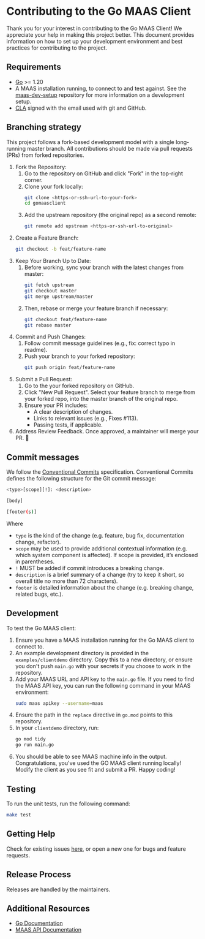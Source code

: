 # Contributing to the Go MAAS Client

Thank you for your interest in contributing to the Go MAAS Client! We appreciate your help in making this project better. This document provides information on how to set up your development environment and best practices for contributing to the project. 

## Requirements

- [Go](https://golang.org/doc/install) >= 1.20
- A MAAS installation running, to connect to and test against. See the [maas-dev-setup](https://github.com/canonical/maas-dev-setup) repository for more information on a development setup.
- [CLA](https://ubuntu.com/legal/contributors) signed with the email used with git and GitHub.

## Branching strategy

This project follows a fork-based development model with a single long-running master branch. All contributions should be made via pull requests (PRs) from forked repositories.

1. Fork the Repository:
    1. Go to the repository on GitHub and click "Fork" in the top-right corner.
    1. Clone your fork locally:
       ```bash
       git clone <https-or-ssh-url-to-your-fork>
       cd gomaasclient
       ```
    1. Add the upstream repository (the original repo) as a second remote:
       ```bash
       git remote add upstream <https-or-ssh-url-to-original>
       ```
1. Create a Feature Branch:
    ```bash
    git checkout -b feat/feature-name
    ```
1. Keep Your Branch Up to Date:
    1. Before working, sync your branch with the latest changes from master:
       ```bash
       git fetch upstream
       git checkout master
       git merge upstream/master
       ```
    1. Then, rebase or merge your feature branch if necessary:
        ```bash
        git checkout feat/feature-name
        git rebase master
        ```   
1. Commit and Push Changes:
    1. Follow commit message guidelines (e.g., fix: correct typo in readme).
    1. Push your branch to your forked repository:
        ```bash
        git push origin feat/feature-name
        ```
1. Submit a Pull Request:
    1. Go to the your forked repository on GitHub.
    1. Click "New Pull Request". Select your feature branch to merge from your forked repo, into the master branch of the original repo.
    1. Ensure your PR includes:
       - A clear description of changes.
       - Links to relevant issues (e.g., Fixes #113).
       - Passing tests, if applicable.
1. Address Review Feedback. Once approved, a maintainer will merge your PR. 🎉

## Commit messages

We follow the [Conventional Commits](https://www.conventionalcommits.org/en/v1.0.0/) specification. Conventional Commits defines the following structure for the Git commit message:

```bash
<type>[scope][!]: <description>

[body]

[footer(s)]
```

Where 
- `type` is the kind of the change (e.g. feature, bug fix, documentation change, refactor).
- `scope` may be used to provide additional contextual information (e.g. which system component is affected). If scope is provided, it’s enclosed in parentheses.
- `!` MUST be added if commit introduces a breaking change.
- `description` is a brief summary of a change (try to keep it short, so overall title no more than 72 characters).
- `footer` is detailed information about the change (e.g. breaking change, related bugs, etc.).

## Development

To test the Go MAAS client: 

1. Ensure you have a MAAS installation running for the Go MAAS client to connect to.
1. An example development directory is provided in the `examples/clientdemo` directory. Copy this to a new directory, or ensure you don't push `main.go` with your secrets if you choose to work in the repository.
1. Add your MAAS URL and API key to the `main.go` file. If you need to find the MAAS API key, you can run the following command in your MAAS environment:
    ```bash
    sudo maas apikey --username=maas
    ```
1. Ensure the path in the `replace` directive in `go.mod` points to this repository.
1. In your `clientdemo` directory, run:
   ```bash
   go mod tidy
   go run main.go
   ```
1. You should be able to see MAAS machine info in the output. Congratulations, you've used the GO MAAS client running locally! Modify the client as you see fit and submit a PR. Happy coding! 

## Testing

To run the unit tests, run the following command:
```bash
make test
```

## Getting Help

Check for existing issues [here](https://github.com/canonical/gomaasclient/issues), or open a new one for bugs and feature requests.

## Release Process

Releases are handled by the maintainers.

## Additional Resources

- [Go Documentation](https://golang.org/doc/)
- [MAAS API Documentation](https://maas.io/docs/api)
